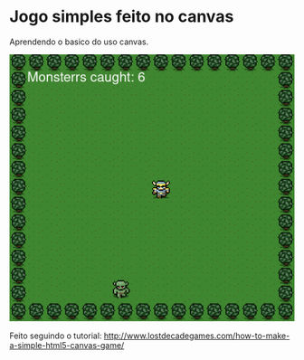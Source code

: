 # Jogo simples feito no canvas

Aprendendo o basico do uso canvas.<br>

![exemplo](https://github.com/NailsonChagas/Jogo-Simples-no-Canvas/blob/main/Screenshot%202021-10-26%20at%2021-10-50%20Jogo%20simples%20no%20canvas.png)

Feito seguindo o tutorial: http://www.lostdecadegames.com/how-to-make-a-simple-html5-canvas-game/